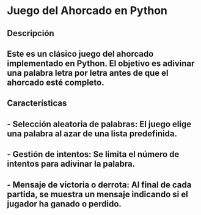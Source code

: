 # Juego del Ahorcado en Python
## Descripción
## Este es un clásico juego del ahorcado implementado en Python. El objetivo es adivinar una palabra letra por letra antes de que el ahorcado esté completo.

## Características
## - Selección aleatoria de palabras: El juego elige una palabra al azar de una lista predefinida.
## - Gestión de intentos: Se limita el número de intentos para adivinar la palabra.
## - Mensaje de victoria o derrota: Al final de cada partida, se muestra un mensaje indicando si el jugador ha ganado o perdido.

